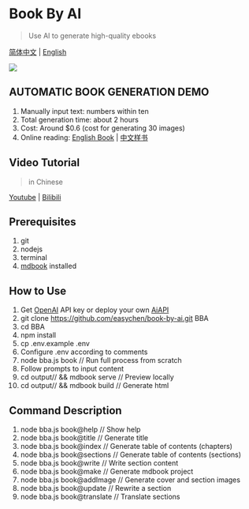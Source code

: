 # Book By AI

> Use AI to generate high-quality ebooks

[简体中文](README.cn.md) | [English](README.md) 

[![](images/20230811203616.png)](https://github.com/easychen/book-by-ai/assets/1294760/e2b6e7f9-1be1-4321-b71f-3207cb202909)

## AUTOMATIC BOOK GENERATION DEMO

1. Manually input text: numbers within ten 
2. Total generation time: about 2 hours
3. Cost: Around $0.6  (cost for generating 30 images)
4. Online reading: [English Book](https://demo02.level06.com/) | [中文样书](https://demo01.level06.com/)

## Video Tutorial

> in Chinese

[Youtube](https://www.youtube.com/watch?v=iMUg8ccIeZg) | [Bilibili](https://www.bilibili.com/video/BV1Ku4y1q75F)

## Prerequisites

1. git
2. nodejs
3. terminal
4. [mdbook](https://rust-lang.github.io/mdBook/guide/installation.html) installed

## How to Use

1. Get [OpenAI](https://platform.openai.com/) API key or deploy your own [AiAPI](https://github.com/easychen/aiapi) 
2. git clone https://github.com/easychen/book-by-ai.git BBA
3. cd BBA
4. npm install
5. cp .env.example .env
6. Configure .env according to comments
7. node bba.js book // Run full process from scratch 
8. Follow prompts to input content
10. cd output/<book name>/ && mdbook serve // Preview locally
11. cd output/<book name>/ && mdbook build // Generate html

## Command Description

1. node bba.js book@help // Show help
2. node bba.js book@title // Generate title 
3. node bba.js book@index // Generate table of contents (chapters)
4. node bba.js book@sections // Generate table of contents (sections)
5. node bba.js book@write // Write section content
6. node bba.js book@make // Generate mdbook project
7. node bba.js book@addImage // Generate cover and section images
8. node bba.js book@update // Rewrite a section
9. node bba.js book@translate // Translate sections 
